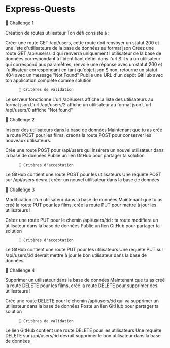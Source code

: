# Express-Quests

💪 Challenge 1

Création de routes utilisateur
Ton défi consiste à :

Créer une route GET /api/users, cette route doit renvoyer un statut 200 et une liste d'utilisateurs de la base de données au format json
Créez une route GET /api/users/:id qui renverra uniquement l'utilisateur de la base de données correspondant à l'identifiant défini dans l'url
S'il y a un utilisateur qui correspond aux paramètres, renvoie une réponse avec un statut 200 et l'utilisateur correspondant en tant qu'objet json
Sinon, retourne un statut 404 avec un message "Not Found"
Publie une URL d'un dépôt GitHub avec ton application complète comme solution.

          🧐 Critères de validation

 Le serveur fonctionne
 L'url /api/users affiche la liste des utilisateurs au format json
 L'url /api/users/2 affiche un utilisateur au format json
 L'url /api/users/0 affiche "Not found"

💪 Challenge 2

Insérer des utilisateurs dans la base de données
Maintenant que tu as créé la route POST pour les films, créons la route POST pour conserver les nouveaux utilisateurs.

Crée une route POST pour /api/users qui insérera un nouvel utilisateur dans la base de données
Publie un lien GitHub pour partager ta solution

          🧐 Critères d'acceptation

 Le GitHub contient une route POST pour les utilisateurs
 Une requête POST sur /api/users devrait créer un nouvel utilisateur dans la base de données

💪 Challenge 3

Modification d'un utilisateur dans la base de données
Maintenant que tu as créé la route PUT pour les films, crée la route PUT pour mettre à jour les utilisateurs !

Créez une route PUT pour le chemin /api/users/:id : ta route modifiera un utilisateur dans la base de données
Publie un lien GitHub pour partager ta solution

          🧐 Critères d'acceptation

Le GitHub contient une route PUT pour les utilisateurs
 Une requête PUT sur /api/users/:id devrait mettre à jour le bon utilisateur dans la base de données
 
💪 Challenge 4

Supprimer un utilisateur dans la base de données
Maintenant que tu as créé la route DELETE pour les films, créé la route DELETE pour supprimer des utilisateurs !

Crée une route DELETE pour le chemin /api/users/:id qui va supprimer un utilisateur dans la base de données
Poste un lien GitHub pour partager ta solution
          
          🧐 Critères de validation

Le lien GitHub contient une route DELETE pour les utilisateurs
Une requête DELETE sur /api/users/:id devrait supprimer le bon utilisateur dans la base de données
